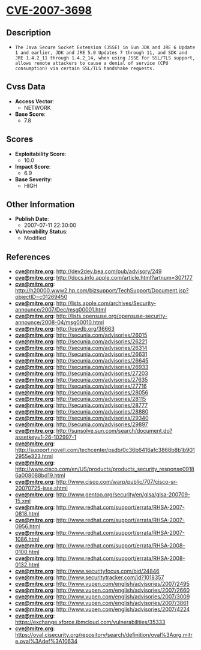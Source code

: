 
# [CVE-2007-3698](http://dev2dev.bea.com/pub/advisory/249)

## Description

- `The Java Secure Socket Extension (JSSE) in Sun JDK and JRE 6 Update 1 and earlier, JDK and JRE 5.0 Updates 7 through 11, and SDK and JRE 1.4.2_11 through 1.4.2_14, when using JSSE for SSL/TLS support, allows remote attackers to cause a denial of service (CPU consumption) via certain SSL/TLS handshake requests.`

## Cvss Data

- **Access Vector**:
  - NETWORK
- **Base Score**:
  - 7.8

## Scores

- **Exploitability Score**:
  - 10.0
- **Impact Score**:
  - 6.9
- **Base Severity**:
  - HIGH

## Other Information

- **Publish Date**:
  - 2007-07-11 22:30:00
- **Vulnerability Status**:
  - Modified

## References

- **cve@mitre.org**: http://dev2dev.bea.com/pub/advisory/249
- **cve@mitre.org**: http://docs.info.apple.com/article.html?artnum=307177
- **cve@mitre.org**: http://h20000.www2.hp.com/bizsupport/TechSupport/Document.jsp?objectID=c01269450
- **cve@mitre.org**: http://lists.apple.com/archives/Security-announce/2007/Dec/msg00001.html
- **cve@mitre.org**: http://lists.opensuse.org/opensuse-security-announce/2008-04/msg00010.html
- **cve@mitre.org**: http://osvdb.org/36663
- **cve@mitre.org**: http://secunia.com/advisories/26015
- **cve@mitre.org**: http://secunia.com/advisories/26221
- **cve@mitre.org**: http://secunia.com/advisories/26314
- **cve@mitre.org**: http://secunia.com/advisories/26631
- **cve@mitre.org**: http://secunia.com/advisories/26645
- **cve@mitre.org**: http://secunia.com/advisories/26933
- **cve@mitre.org**: http://secunia.com/advisories/27203
- **cve@mitre.org**: http://secunia.com/advisories/27635
- **cve@mitre.org**: http://secunia.com/advisories/27716
- **cve@mitre.org**: http://secunia.com/advisories/28056
- **cve@mitre.org**: http://secunia.com/advisories/28115
- **cve@mitre.org**: http://secunia.com/advisories/28777
- **cve@mitre.org**: http://secunia.com/advisories/28880
- **cve@mitre.org**: http://secunia.com/advisories/29340
- **cve@mitre.org**: http://secunia.com/advisories/29897
- **cve@mitre.org**: http://sunsolve.sun.com/search/document.do?assetkey=1-26-102997-1
- **cve@mitre.org**: http://support.novell.com/techcenter/psdb/0c36b6416afc3868b8b1b9012955e323.html
- **cve@mitre.org**: http://www.cisco.com/en/US/products/products_security_response09186a008088bd19.html
- **cve@mitre.org**: http://www.cisco.com/warp/public/707/cisco-sr-20070725-jsse.shtml
- **cve@mitre.org**: http://www.gentoo.org/security/en/glsa/glsa-200709-15.xml
- **cve@mitre.org**: http://www.redhat.com/support/errata/RHSA-2007-0818.html
- **cve@mitre.org**: http://www.redhat.com/support/errata/RHSA-2007-0956.html
- **cve@mitre.org**: http://www.redhat.com/support/errata/RHSA-2007-1086.html
- **cve@mitre.org**: http://www.redhat.com/support/errata/RHSA-2008-0100.html
- **cve@mitre.org**: http://www.redhat.com/support/errata/RHSA-2008-0132.html
- **cve@mitre.org**: http://www.securityfocus.com/bid/24846
- **cve@mitre.org**: http://www.securitytracker.com/id?1018357
- **cve@mitre.org**: http://www.vupen.com/english/advisories/2007/2495
- **cve@mitre.org**: http://www.vupen.com/english/advisories/2007/2660
- **cve@mitre.org**: http://www.vupen.com/english/advisories/2007/3009
- **cve@mitre.org**: http://www.vupen.com/english/advisories/2007/3861
- **cve@mitre.org**: http://www.vupen.com/english/advisories/2007/4224
- **cve@mitre.org**: https://exchange.xforce.ibmcloud.com/vulnerabilities/35333
- **cve@mitre.org**: https://oval.cisecurity.org/repository/search/definition/oval%3Aorg.mitre.oval%3Adef%3A10634
